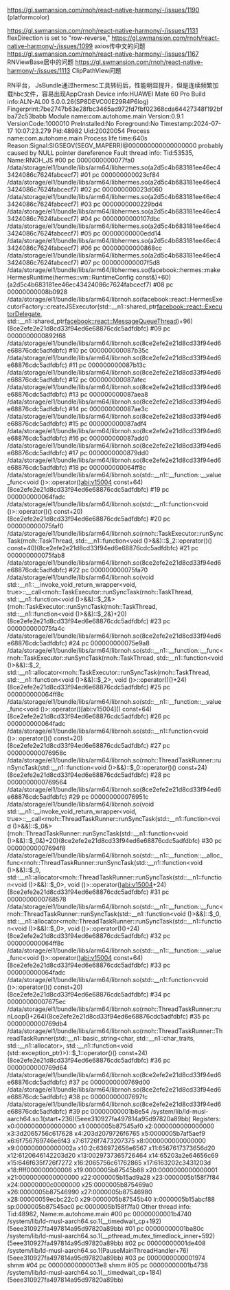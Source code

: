 https://gl.swmansion.com/rnoh/react-native-harmony/-/issues/1190  (platformcolor)

https://gl.swmansion.com/rnoh/react-native-harmony/-/issues/1131     flexDirection is set to "row-reverse,"
https://gl.swmansion.com/rnoh/react-native-harmony/-/issues/1099  axios传中文的问题
https://gl.swmansion.com/rnoh/react-native-harmony/-/issues/1167 RNViewBase居中的问题
https://gl.swmansion.com/rnoh/react-native-harmony/-/issues/1113   ClipPathView问题



RN平台， JsBundle通过hermesc工具转码后，性能明显提升，但是连续频繁加载hbc文件，容易出现AppCrash
Device info:HUAWEI Mate 60 Pro
Build info:ALN-AL00 5.0.0.26(SP8DEVC00E29R4P6log)
Fingerprint:7be2747b63e28fbc3465ad972fd7fbf02368cda64427348f192bfba72c53babb
Module name:com.autohome.main
Version:0.9.1
VersionCode:1000010
PreInstalled:No
Foreground:No
Timestamp:2024-07-17 10:07:23.279
Pid:48982
Uid:20020054
Process name:com.autohome.main
Process life time:640s
Reason:Signal:SIGSEGV(SEGV_MAPERR)@000000000000000000  probably caused by NULL pointer dereference
Fault thread info:
Tid:53535, Name:RNOH_JS
#00 pc 0000000000077fa0 /data/storage/el1/bundle/libs/arm64/libhermes.so(a2d5c4b683181ee46ec43424086c7624fabcecf7)
#01 pc 000000000023cf84 /data/storage/el1/bundle/libs/arm64/libhermes.so(a2d5c4b683181ee46ec43424086c7624fabcecf7)
#02 pc 000000000023d060 /data/storage/el1/bundle/libs/arm64/libhermes.so(a2d5c4b683181ee46ec43424086c7624fabcecf7)
#03 pc 0000000000229bd4 /data/storage/el1/bundle/libs/arm64/libhermes.so(a2d5c4b683181ee46ec43424086c7624fabcecf7)
#04 pc 0000000000107dbc /data/storage/el1/bundle/libs/arm64/libhermes.so(a2d5c4b683181ee46ec43424086c7624fabcecf7)
#05 pc 00000000000edd14 /data/storage/el1/bundle/libs/arm64/libhermes.so(a2d5c4b683181ee46ec43424086c7624fabcecf7)
#06 pc 00000000000868cc /data/storage/el1/bundle/libs/arm64/libhermes.so(a2d5c4b683181ee46ec43424086c7624fabcecf7)
#07 pc 000000000007f5d8 /data/storage/el1/bundle/libs/arm64/libhermes.so(facebook::hermes::makeHermesRuntime(hermes::vm::RuntimeConfig const&)+60)(a2d5c4b683181ee46ec43424086c7624fabcecf7)
#08 pc 00000000008b0928 /data/storage/el1/bundle/libs/arm64/librnoh.so(facebook::react::HermesExecutorFactory::createJSExecutor(std::__n1::shared_ptr<facebook::react::ExecutorDelegate>, std::__n1::shared_ptr<facebook::react::MessageQueueThread>)+96)(8ce2efe2e21d8cd33f94ed6e68876cdc5adfdbfc)
#09 pc 0000000000892f68 /data/storage/el1/bundle/libs/arm64/librnoh.so(8ce2efe2e21d8cd33f94ed6e68876cdc5adfdbfc)
#10 pc 000000000087b35c /data/storage/el1/bundle/libs/arm64/librnoh.so(8ce2efe2e21d8cd33f94ed6e68876cdc5adfdbfc)
#11 pc 000000000087b13c /data/storage/el1/bundle/libs/arm64/librnoh.so(8ce2efe2e21d8cd33f94ed6e68876cdc5adfdbfc)
#12 pc 000000000087afec /data/storage/el1/bundle/libs/arm64/librnoh.so(8ce2efe2e21d8cd33f94ed6e68876cdc5adfdbfc)
#13 pc 000000000087aea8 /data/storage/el1/bundle/libs/arm64/librnoh.so(8ce2efe2e21d8cd33f94ed6e68876cdc5adfdbfc)
#14 pc 000000000087ae3c /data/storage/el1/bundle/libs/arm64/librnoh.so(8ce2efe2e21d8cd33f94ed6e68876cdc5adfdbfc)
#15 pc 000000000087adf4 /data/storage/el1/bundle/libs/arm64/librnoh.so(8ce2efe2e21d8cd33f94ed6e68876cdc5adfdbfc)
#16 pc 000000000087add0 /data/storage/el1/bundle/libs/arm64/librnoh.so(8ce2efe2e21d8cd33f94ed6e68876cdc5adfdbfc)
#17 pc 0000000000879dd0 /data/storage/el1/bundle/libs/arm64/librnoh.so(8ce2efe2e21d8cd33f94ed6e68876cdc5adfdbfc)
#18 pc 000000000064ff8c /data/storage/el1/bundle/libs/arm64/librnoh.so(std::__n1::__function::__value_func<void ()>::operator()[abi:v15004]() const+64)(8ce2efe2e21d8cd33f94ed6e68876cdc5adfdbfc)
#19 pc 000000000064fadc /data/storage/el1/bundle/libs/arm64/librnoh.so(std::__n1::function<void ()>::operator()() const+20)(8ce2efe2e21d8cd33f94ed6e68876cdc5adfdbfc)
#20 pc 000000000075faf0 /data/storage/el1/bundle/libs/arm64/librnoh.so(rnoh::TaskExecutor::runSyncTask(rnoh::TaskThread, std::__n1::function<void ()>&&)::$_2::operator()() const+40)(8ce2efe2e21d8cd33f94ed6e68876cdc5adfdbfc)
#21 pc 000000000075fab8 /data/storage/el1/bundle/libs/arm64/librnoh.so(8ce2efe2e21d8cd33f94ed6e68876cdc5adfdbfc)
#22 pc 000000000075fa70 /data/storage/el1/bundle/libs/arm64/librnoh.so(void std::__n1::__invoke_void_return_wrapper<void, true>::__call<rnoh::TaskExecutor::runSyncTask(rnoh::TaskThread, std::__n1::function<void ()>&&)::$_2&>(rnoh::TaskExecutor::runSyncTask(rnoh::TaskThread, std::__n1::function<void ()>&&)::$_2&)+20)(8ce2efe2e21d8cd33f94ed6e68876cdc5adfdbfc)
#23 pc 000000000075fa4c /data/storage/el1/bundle/libs/arm64/librnoh.so(8ce2efe2e21d8cd33f94ed6e68876cdc5adfdbfc)
#24 pc 000000000075e9a8 /data/storage/el1/bundle/libs/arm64/librnoh.so(std::__n1::__function::__func<rnoh::TaskExecutor::runSyncTask(rnoh::TaskThread, std::__n1::function<void ()>&&)::$_2, std::__n1::allocator<rnoh::TaskExecutor::runSyncTask(rnoh::TaskThread, std::__n1::function<void ()>&&)::$_2>, void ()>::operator()()+24)(8ce2efe2e21d8cd33f94ed6e68876cdc5adfdbfc)
#25 pc 000000000064ff8c /data/storage/el1/bundle/libs/arm64/librnoh.so(std::__n1::__function::__value_func<void ()>::operator()[abi:v15004]() const+64)(8ce2efe2e21d8cd33f94ed6e68876cdc5adfdbfc)
#26 pc 000000000064fadc /data/storage/el1/bundle/libs/arm64/librnoh.so(std::__n1::function<void ()>::operator()() const+20)(8ce2efe2e21d8cd33f94ed6e68876cdc5adfdbfc)
#27 pc 000000000076958c /data/storage/el1/bundle/libs/arm64/librnoh.so(rnoh::ThreadTaskRunner::runSyncTask(std::__n1::function<void ()>&&)::$_0::operator()() const+24)(8ce2efe2e21d8cd33f94ed6e68876cdc5adfdbfc)
#28 pc 0000000000769564 /data/storage/el1/bundle/libs/arm64/librnoh.so(8ce2efe2e21d8cd33f94ed6e68876cdc5adfdbfc)
#29 pc 000000000076951c /data/storage/el1/bundle/libs/arm64/librnoh.so(void std::__n1::__invoke_void_return_wrapper<void, true>::__call<rnoh::ThreadTaskRunner::runSyncTask(std::__n1::function<void ()>&&)::$_0&>(rnoh::ThreadTaskRunner::runSyncTask(std::__n1::function<void ()>&&)::$_0&)+20)(8ce2efe2e21d8cd33f94ed6e68876cdc5adfdbfc)
#30 pc 00000000007694f8 /data/storage/el1/bundle/libs/arm64/librnoh.so(std::__n1::__function::__alloc_func<rnoh::ThreadTaskRunner::runSyncTask(std::__n1::function<void ()>&&)::$_0, std::__n1::allocator<rnoh::ThreadTaskRunner::runSyncTask(std::__n1::function<void ()>&&)::$_0>, void ()>::operator()[abi:v15004]()+24)(8ce2efe2e21d8cd33f94ed6e68876cdc5adfdbfc)
#31 pc 0000000000768578 /data/storage/el1/bundle/libs/arm64/librnoh.so(std::__n1::__function::__func<rnoh::ThreadTaskRunner::runSyncTask(std::__n1::function<void ()>&&)::$_0, std::__n1::allocator<rnoh::ThreadTaskRunner::runSyncTask(std::__n1::function<void ()>&&)::$_0>, void ()>::operator()()+24)(8ce2efe2e21d8cd33f94ed6e68876cdc5adfdbfc)
#32 pc 000000000064ff8c /data/storage/el1/bundle/libs/arm64/librnoh.so(std::__n1::__function::__value_func<void ()>::operator()[abi:v15004]() const+64)(8ce2efe2e21d8cd33f94ed6e68876cdc5adfdbfc)
#33 pc 000000000064fadc /data/storage/el1/bundle/libs/arm64/librnoh.so(std::__n1::function<void ()>::operator()() const+20)(8ce2efe2e21d8cd33f94ed6e68876cdc5adfdbfc)
#34 pc 00000000007675ec /data/storage/el1/bundle/libs/arm64/librnoh.so(rnoh::ThreadTaskRunner::runLoop()+264)(8ce2efe2e21d8cd33f94ed6e68876cdc5adfdbfc)
#35 pc 0000000000769db4 /data/storage/el1/bundle/libs/arm64/librnoh.so(rnoh::ThreadTaskRunner::ThreadTaskRunner(std::__n1::basic_string<char, std::__n1::char_traits<char>, std::__n1::allocator<char>>, std::__n1::function<void (std::exception_ptr)>)::$_1::operator()() const+24)(8ce2efe2e21d8cd33f94ed6e68876cdc5adfdbfc)
#36 pc 0000000000769d64 /data/storage/el1/bundle/libs/arm64/librnoh.so(8ce2efe2e21d8cd33f94ed6e68876cdc5adfdbfc)
#37 pc 0000000000769d00 /data/storage/el1/bundle/libs/arm64/librnoh.so(8ce2efe2e21d8cd33f94ed6e68876cdc5adfdbfc)
#38 pc 00000000007697fc /data/storage/el1/bundle/libs/arm64/librnoh.so(8ce2efe2e21d8cd33f94ed6e68876cdc5adfdbfc)
#39 pc 00000000001b8e54 /system/lib/ld-musl-aarch64.so.1(start+236)(5eee310927fa497814a95d97820a89bb)
Registers:
x0:0000000000000000 x1:0000005b87545af0 x2:0000000000000000 x3:3d2065756c617628
x4:203d2079726f6765 x5:0000005b7af5aef9 x6:6f756769746e6f43 x7:61726f7473207375
x8:0000000000000000 x9:000000000000002a x10:2c636972656e6567 x11:6567617373656d20
x12:6120646142203d20 x13:0029737365726464 x14:65203a2e64656c69 x15:646f635f726f7272
x16:2065756c61762865 x17:6163202c3431203d x18:ffff000000000006 x19:0000005b87545b88
x20:0000000000000001 x21:0000000000000000 x22:0000005b15ad9a28 x23:0000005b158f7f84
x24:00000000c0000000 x25:0000005b875469a0 x26:0000005b87546990 x27:0000005b87546980
x28:00000059ecbc22c0 x29:0000005b87545b40
lr:0000005b15abcf88 sp:0000005b87545ac0 pc:0000005b158f7fa0
Other thread info:
Tid:48982, Name:m.autohome.main
#00 pc 00000000001b4740 /system/lib/ld-musl-aarch64.so.1(__timedwait_cp+192)(5eee310927fa497814a95d97820a89bb)
#01 pc 00000000001ba80c /system/lib/ld-musl-aarch64.so.1(__pthread_mutex_timedlock_inner+592)(5eee310927fa497814a95d97820a89bb)
#02 pc 00000000001de408 /system/lib/ld-musl-aarch64.so.1(PauseMainThreadHandler+76)(5eee310927fa497814a95d97820a89bb)
#03 pc 0000000000001974 shmm
#04 pc 00000000000013e8 shmm
#05 pc 00000000001b4738 /system/lib/ld-musl-aarch64.so.1(__timedwait_cp+184)(5eee310927fa497814a95d97820a89bb)
